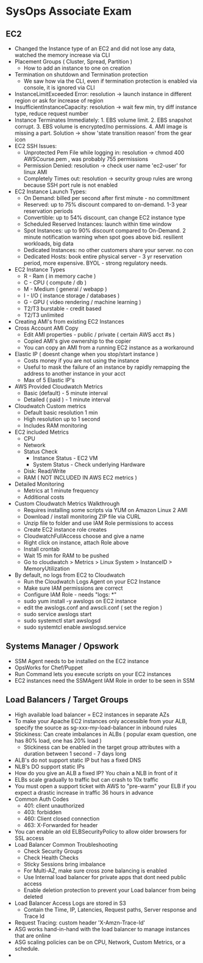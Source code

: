 # SysOps Associate Exam

## EC2 
- Changed the Instance type of an EC2 and did not lose any data, watched the memory increase via CLI
- Placement Groups ( Cluster, Spread, Partition )
  - How to add an instance to one on creation
- Termination on shutdown and Termination protection
  - We saw how via the CLI, even if termination protection is enabled via console, it is ignored via CLI
- InstanceLimitExceeded Error: resolution -> launch instance in different region or ask for increase of region
- InsufficientInstanceCapacity: resolution -> wait few min, try diff instance type, reduce request number
- Instance Terminates Immediately: 1. EBS volume limit. 2. EBS snapshot corrupt. 3. EBS volume is encrypted/no permissions. 4. AMI image is missing a part. Solution -> show 'state transition reason' from the gear icon
- EC2 SSH Issues:
  - Unprotected Pem File while logging in: resolution -> chmod 400 AWSCourse.pem , was probably 755 permissions
  - Permission Denied: resolution -> check user name 'ec2-user' for linux AMI
  - Completely Times out: resolution -> security group rules are wrong because SSH port rule is not enabled
- EC2 Instance Launch Types:
  - On Demand: billed per second after first minute - no committment
  - Reserved: up to 75% discount compared to on-demand. 1-3 year reservation periods
  - Convertible: up to 54% discount, can change EC2 instance type
  - Scheduled Reserved Instances: launch within time window
  - Spot Instances: up to 90% discount compared to On-Demand. 2 minute notification warning when spot goes above bid. resilient workloads, big data
  - Dedicated Instances: no other customers share your server. no con
  - Dedicated Hosts: book entire physical server - 3 yr reservation period, more expensive. BYOL - strong regulatory needs. 
- EC2 Instance Types
  - R - Ram ( in memory cache )
  - C - CPU ( compute / db )
  - M - Medium ( general / webapp )
  - I - I/O ( instance storage / databases ) 
  - G - GPU ( video rendering / machine learning )
  - T2/T3 burstable - credit based
  - T2/T3 unlimited 
- Creating AMI's from existing EC2 Instances
- Cross Account AMI Copy
  - Edit AMI properties - public / private ( certain AWS acct #s )
  - Copied AMI's give ownership to the copier
  - You can copy an AMI from a running EC2 instance as a workaround
- Elastic IP ( doesnt change when you stop/start instance )
  - Costs money if you are not using the instance
  - Useful to mask the failure of an instance by rapidly remapping the address to another instance in your acct
  - Max of 5 Elastic IP's
- AWS Provided Cloudwatch Metrics
  - Basic (default) - 5 minute interval
  - Detailed ( paid ) - 1 minute interval
- Cloudwatch Custom metrics
  - Default basic resolution 1 min
  - High resolution up to 1 second
  - Includes RAM monitoring
- EC2 included Metrics
  - CPU
  - Network
  - Status Check
    - Instance Status - EC2 VM
    - System Status - Check underlying Hardware
  - Disk: Read/Write
  - RAM ( NOT INCLUDED IN AWS EC2 metrics )
- Detailed Monitoring
  - Metrics at 1 minute frequency
  - Additional costs
- Custom Cloudwatch Metrics Walkthrough
  - Requires installing some scripts via YUM on Amazon Linux 2 AMI
  - Download / install monitoring ZIP file via CURL
  - Unzip file to folder and use IAM Role permissions to access 
  - Create EC2 instance role creates
  - CloudwatchFullAccess choose and give a name
  - Right click on instance, attach Role above
  - Install crontab
  - Wait 15 min for RAM to be pushed
  - Go to cloudwatch > Metrics > Linux System > InstanceID > MemoryUtilization
- By default, no logs from EC2 to Cloudwatch
  - Run the Cloudwatch Logs Agent on your EC2 Instance
  - Make sure IAM permissions are correct
  - Configure IAM Role - needs "logs: *" 
  - sudo yum install -y awslogs on EC2 instance
  - edit the awslogs.conf and awscli.conf ( set the region )
  - sudo service awslogs start
  - sudo systemctl start awslogsd
  - sudo systemtcl enable awslogsd.service

## Systems Manager / Opswork

- SSM Agent needs to be installed on the EC2 instance
- OpsWorks for Chef/Puppet
- Run Command lets you execute scripts on your EC2 instances
- EC2 instances need the SSMAgent IAM Role in order to be seen in SSM

## Load Balancers / Target Groups 

- High available load balancer = EC2 instances in separate AZs
- To make your Apache EC2 instances only accessible from your ALB, specify the source as sg-xxx-my-load-balancer in inbound rules
- Stickiness: Can create imbalances in ALBs ( popular exam question, one has 80% load, one has 20% load )
  - Stickiness can be enabled in the target group attributes with a duration between 1 second - 7 days long
- ALB's do not support static IP but has a fixed DNS
- NLB's DO support static IPs
- How do you give an ALB a fixed IP? You chain a NLB in front of it
- ELBs scale gradually to traffic but can crash to 10x traffic
- You must open a support ticket with AWS to "pre-warm" your ELB if you expect a drastic increase in traffic 36 hours in advance
- Common Auth Codes
  - 401: client unauthorized
  - 403: forbidden
  - 460: Client closed connection
  - 463: X-Forwarded for header
- You can enable an old ELBSecurityPolicy to allow older browsers for SSL access
- Load Balancer Common Troubleshooting
  - Check Security Groups
  - Check Health Checks
  - Sticky Sessions bring imbalance
  - For Multi-AZ, make sure cross zone balancing is enabled
  - Use Internal load balancer for private apps that dont need public access
  - Enable deletion protection to prevent your Load balancer from being deleted
- Load Balancer Access Logs are stored in S3
  - Contain the Time, IP, Latencies, Request paths, Server response and Trace Id
- Request Tracing: custom header 'X-Amzn-Trace-Id'
- ASG works hand-in-hand with the load balancer to manage instances that are online
- ASG scaling policies can be on CPU, Network, Custom Metrics, or a schedule. 
- 
